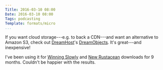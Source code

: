 ```yaml
---
Title: 2016-03-10 08:00
Date: 2016-03-10 08:00
Tags: podcasting
Template: formats/micro
...
```


If you want cloud storage---e.g. to back a CDN---and want an alternative to Amazon S3, check out [DreamHost]'s [DreamObjects]. It's great---and inexpensive!

I've been using it for [Winning Slowly] and [New Rustacean] downloads for 9 months. Couldn't be happier with the results.

[DreamHost]: https://www.dreamhost.com
[DreamObjects]: https://www.dreamhost.com/cloud/storage/
[Winning Slowly]: http://www.winningslowly.org
[New Rustacean]: http://www.newrustacean.com
